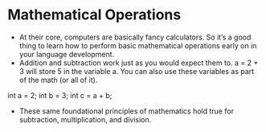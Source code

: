 # Mathematical Operations

- At their core, computers are basically fancy calculators. So it’s a good thing to learn how to perform basic mathematical operations early on in your language development.
- Addition and subtraction work just as you would expect them to. a = 2 + 3 will store 5 in the variable a. You can also use these variables as part of the math (or all of it).

int a = 2;
int b = 3;
int c = a + b;

- These same foundational principles of mathematics hold true for subtraction, multiplication, and division.
